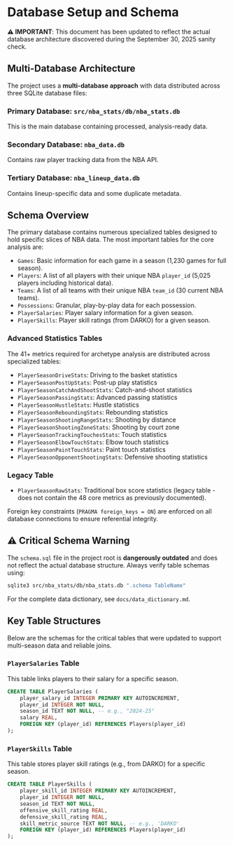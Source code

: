 # Database Setup and Schema

**⚠️ IMPORTANT**: This document has been updated to reflect the actual database architecture discovered during the September 30, 2025 sanity check.

## Multi-Database Architecture

The project uses a **multi-database approach** with data distributed across three SQLite database files:

### Primary Database: `src/nba_stats/db/nba_stats.db`
This is the main database containing processed, analysis-ready data.

### Secondary Database: `nba_data.db`
Contains raw player tracking data from the NBA API.

### Tertiary Database: `nba_lineup_data.db`
Contains lineup-specific data and some duplicate metadata.

## Schema Overview

The primary database contains numerous specialized tables designed to hold specific slices of NBA data. The most important tables for the core analysis are:

-   `Games`: Basic information for each game in a season (1,230 games for full season).
-   `Players`: A list of all players with their unique NBA `player_id` (5,025 players including historical data).
-   `Teams`: A list of all teams with their unique NBA `team_id` (30 current NBA teams).
-   `Possessions`: Granular, play-by-play data for each possession.
-   `PlayerSalaries`: Player salary information for a given season.
-   `PlayerSkills`: Player skill ratings (from DARKO) for a given season.

### Advanced Statistics Tables

The 41+ metrics required for archetype analysis are distributed across specialized tables:

-   `PlayerSeasonDriveStats`: Driving to the basket statistics
-   `PlayerSeasonPostUpStats`: Post-up play statistics  
-   `PlayerSeasonCatchAndShootStats`: Catch-and-shoot statistics
-   `PlayerSeasonPassingStats`: Advanced passing statistics
-   `PlayerSeasonHustleStats`: Hustle statistics
-   `PlayerSeasonReboundingStats`: Rebounding statistics
-   `PlayerSeasonShootingRangeStats`: Shooting by distance
-   `PlayerSeasonShootingZoneStats`: Shooting by court zone
-   `PlayerSeasonTrackingTouchesStats`: Touch statistics
-   `PlayerSeasonElbowTouchStats`: Elbow touch statistics
-   `PlayerSeasonPaintTouchStats`: Paint touch statistics
-   `PlayerSeasonOpponentShootingStats`: Defensive shooting statistics

### Legacy Table

-   `PlayerSeasonRawStats`: Traditional box score statistics (legacy table - does not contain the 48 core metrics as previously documented).

Foreign key constraints (`PRAGMA foreign_keys = ON`) are enforced on all database connections to ensure referential integrity.

## ⚠️ Critical Schema Warning

The `schema.sql` file in the project root is **dangerously outdated** and does not reflect the actual database structure. Always verify table schemas using:

```bash
sqlite3 src/nba_stats/db/nba_stats.db ".schema TableName"
```

For the complete data dictionary, see `docs/data_dictionary.md`.

## Key Table Structures

Below are the schemas for the critical tables that were updated to support multi-season data and reliable joins.

### `PlayerSalaries` Table

This table links players to their salary for a specific season.

```sql
CREATE TABLE PlayerSalaries (
    player_salary_id INTEGER PRIMARY KEY AUTOINCREMENT,
    player_id INTEGER NOT NULL,
    season_id TEXT NOT NULL, -- e.g., "2024-25"
    salary REAL,
    FOREIGN KEY (player_id) REFERENCES Players(player_id)
);
```

### `PlayerSkills` Table

This table stores player skill ratings (e.g., from DARKO) for a specific season.

```sql
CREATE TABLE PlayerSkills (
    player_skill_id INTEGER PRIMARY KEY AUTOINCREMENT,
    player_id INTEGER NOT NULL,
    season_id TEXT NOT NULL,
    offensive_skill_rating REAL,
    defensive_skill_rating REAL,
    skill_metric_source TEXT NOT NULL, -- e.g., 'DARKO'
    FOREIGN KEY (player_id) REFERENCES Players(player_id)
);
```
